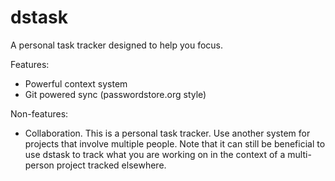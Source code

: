 # dstask

A personal task tracker designed to help you focus.

Features:

 * Powerful context system
 * Git powered sync (passwordstore.org style)

Non-features:

 * Collaboration. This is a personal task tracker. Use another system for
   projects that involve multiple people. Note that it can still be beneficial
   to use dstask to track what you are working on in the context of a
   multi-person project tracked elsewhere.


